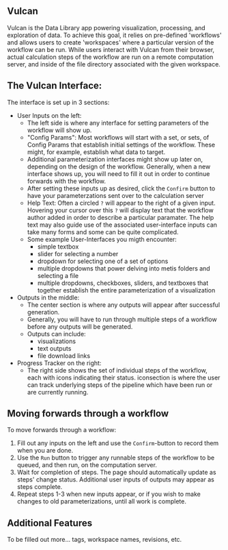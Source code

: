 ## Vulcan

Vulcan is the Data Library app powering visualization, processing, and exploration of data.
To achieve this goal, it relies on pre-defined 'workflows' and allows users to create 'workspaces' where a particular version of the workflow can be run.
While users interact with Vulcan from their browser, actual calculation steps of the workflow are run on a remote computation server, and inside of the file directory associated with the given workspace.

## The Vulcan Interface:

The interface is set up in 3 sections:

- User Inputs on the left:
  - The left side is where any interface for setting parameters of the workflow will show up.
  - "Config Params": Most workflows will start with a set, or sets, of Config Params that establish initial settings of the workflow. These might, for example, establish what data to target.
  - Additional parameterization interfaces might show up later on, depending on the design of the workflow.  Generally, when a new interface shows up, you will need to fill it out in order to continue forwards with the workflow.
  - After setting these inputs up as desired, click the `Confirm` button to have your parameterzations sent over to the calculation server  
  - Help Text: Often a circled `?` will appear to the right of a given input. Hovering your cursor over this `?` will display text that the workflow author added in order to describe a particular paramater. The help text may also guide use of the associated user-interface inputs can take many forms and some can be quite complicated.
  - Some example User-Interfaces you migth encounter:
    - simple textbox
    - slider for selecting a number
    - dropdown for selecting one of a set of options
    - multiple dropdowns that power delving into metis folders and selecting a file
    - multiple dropdowns, checkboxes, sliders, and textboxes that together establish the entire parameterization of a visualization
- Outputs in the middle:
  - The center section is where any outputs will appear after successful generation.
  - Generally, you will have to run through multiple steps of a workflow before any outputs will be generated.
  - Outputs can include:
    - visualizations
    - text outputs
    - file download links
- Progress Tracker on the right:
  - The right side shows the set of individual steps of the workflow, each with icons indicating their status. iconsection is where the user can track underlying steps of the pipeline which have been run or are currently running.

## Moving forwards through a workflow

To move forwards through a workflow:

1. Fill out any inputs on the left and use the `Confirm`-button to record them when you are done.
2. Use the `Run` button to trigger any runnable steps of the workflow to be queued, and then run, on the computation server.
3. Wait for completion of steps.  The page should automatically update as steps' change status.  Additional user inputs of outputs may appear as steps complete.
4. Repeat steps 1-3 when new inputs appear, or if you wish to make changes to old parameterizations, until all work is complete.

## Additional Features

To be filled out more... tags, workspace names, revisions, etc.
